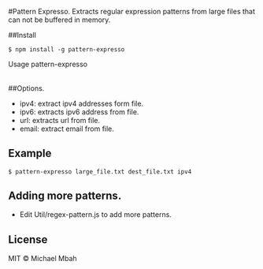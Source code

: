 #Pattern Expresso.
Extracts regular expression patterns from large files that can not be buffered in memory. 

##Install
```
$ npm install -g pattern-expresso
```

Usage
pattern-expresso <source> <destination> <option>

##Options.
- ipv4: extract ipv4 addresses form file.
- ipv6: extracts ipv6 address from  file.
- url: extracts url from file.
- email: extract email from file.

## Example
```
$ pattern-expresso large_file.txt dest_file.txt ipv4
```
## Adding more patterns.
- Edit Util/regex-pattern.js to add more patterns.

## License
MIT © Michael Mbah
